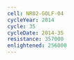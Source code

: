 ```yaml
---
cell: NR02-GOLF-04
cycleYear: 2014
cycle: 35
cycleDate: 2014-35
resistance: 357000
enlightened: 256000
---
```


